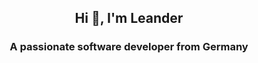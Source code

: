 <h2 align="center">Hi 👋, I'm Leander</h2>
<h3 align="center">A passionate software developer from Germany</h3>

